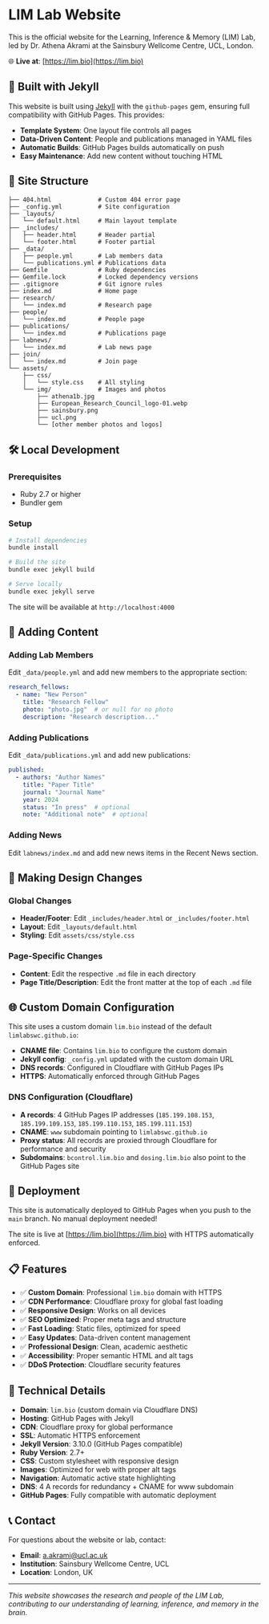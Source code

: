 # LIM Lab Website

This is the official website for the Learning, Inference & Memory (LIM) Lab, led by Dr. Athena Akrami at the Sainsbury Wellcome Centre, UCL, London.

🌐 **Live at**: [https://lim.bio](https://lim.bio)

## 🚀 Built with Jekyll

This website is built using [Jekyll](https://jekyllrb.com/) with the `github-pages` gem, ensuring full compatibility with GitHub Pages. This provides:

- **Template System**: One layout file controls all pages
- **Data-Driven Content**: People and publications managed in YAML files
- **Automatic Builds**: GitHub Pages builds automatically on push
- **Easy Maintenance**: Add new content without touching HTML

## 📁 Site Structure

```
├── 404.html             # Custom 404 error page
├── _config.yml          # Site configuration
├── _layouts/
│   └── default.html     # Main layout template
├── _includes/
│   ├── header.html      # Header partial
│   └── footer.html      # Footer partial
├── _data/
│   ├── people.yml       # Lab members data
│   └── publications.yml # Publications data
├── Gemfile              # Ruby dependencies
├── Gemfile.lock         # Locked dependency versions
├── .gitignore           # Git ignore rules
├── index.md             # Home page
├── research/
│   └── index.md         # Research page
├── people/
│   └── index.md         # People page
├── publications/
│   └── index.md         # Publications page
├── labnews/
│   └── index.md         # Lab news page
├── join/
│   └── index.md         # Join page
└── assets/
    ├── css/
    │   └── style.css    # All styling
    └── img/             # Images and photos
        ├── athena1b.jpg
        ├── European_Research_Council_logo-01.webp
        ├── sainsbury.png
        ├── ucl.png
        └── [other member photos and logos]
```

## 🛠️ Local Development

### Prerequisites

- Ruby 2.7 or higher
- Bundler gem

### Setup

```bash
# Install dependencies
bundle install

# Build the site
bundle exec jekyll build

# Serve locally
bundle exec jekyll serve
```

The site will be available at `http://localhost:4000`

## 📝 Adding Content

### Adding Lab Members

Edit `_data/people.yml` and add new members to the appropriate section:

```yaml
research_fellows:
  - name: "New Person"
    title: "Research Fellow"
    photo: "photo.jpg"  # or null for no photo
    description: "Research description..."
```

### Adding Publications

Edit `_data/publications.yml` and add new publications:

```yaml
published:
  - authors: "Author Names"
    title: "Paper Title"
    journal: "Journal Name"
    year: 2024
    status: "In press"  # optional
    note: "Additional note"  # optional
```

### Adding News

Edit `labnews/index.md` and add new news items in the Recent News section.

## 🎨 Making Design Changes

### Global Changes

- **Header/Footer**: Edit `_includes/header.html` or `_includes/footer.html`
- **Layout**: Edit `_layouts/default.html`
- **Styling**: Edit `assets/css/style.css`

### Page-Specific Changes

- **Content**: Edit the respective `.md` file in each directory
- **Page Title/Description**: Edit the front matter at the top of each `.md` file

## 🌐 Custom Domain Configuration

This site uses a custom domain `lim.bio` instead of the default `limlabswc.github.io`:

- **CNAME file**: Contains `lim.bio` to configure the custom domain
- **Jekyll config**: `_config.yml` updated with the custom domain URL
- **DNS records**: Configured in Cloudflare with GitHub Pages IPs
- **HTTPS**: Automatically enforced through GitHub Pages

### DNS Configuration (Cloudflare)

- **A records**: 4 GitHub Pages IP addresses (`185.199.108.153`, `185.199.109.153`, `185.199.110.153`, `185.199.111.153`)
- **CNAME**: `www` subdomain pointing to `limlabswc.github.io`
- **Proxy status**: All records are proxied through Cloudflare for performance and security
- **Subdomains**: `bcontrol.lim.bio` and `dosing.lim.bio` also point to the GitHub Pages site

## 🚀 Deployment

This site is automatically deployed to GitHub Pages when you push to the `main` branch. No manual deployment needed!

The site is live at [https://lim.bio](https://lim.bio) with HTTPS automatically enforced.

## 📋 Features

- ✅ **Custom Domain**: Professional `lim.bio` domain with HTTPS
- ✅ **CDN Performance**: Cloudflare proxy for global fast loading
- ✅ **Responsive Design**: Works on all devices
- ✅ **SEO Optimized**: Proper meta tags and structure
- ✅ **Fast Loading**: Static files, optimized for speed
- ✅ **Easy Updates**: Data-driven content management
- ✅ **Professional Design**: Clean, academic aesthetic
- ✅ **Accessibility**: Proper semantic HTML and alt tags
- ✅ **DDoS Protection**: Cloudflare security features

## 🔧 Technical Details

- **Domain**: `lim.bio` (custom domain via Cloudflare DNS)
- **Hosting**: GitHub Pages with Jekyll
- **CDN**: Cloudflare proxy for global performance
- **SSL**: Automatic HTTPS enforcement
- **Jekyll Version**: 3.10.0 (GitHub Pages compatible)
- **Ruby Version**: 2.7+
- **CSS**: Custom stylesheet with responsive design
- **Images**: Optimized for web with proper alt tags
- **Navigation**: Automatic active state highlighting
- **DNS**: 4 A records for redundancy + CNAME for www subdomain
- **GitHub Pages**: Fully compatible with automatic deployment

## 📞 Contact

For questions about the website or lab, contact:

- **Email**: <a.akrami@ucl.ac.uk>
- **Institution**: Sainsbury Wellcome Centre, UCL
- **Location**: London, UK

---

*This website showcases the research and people of the LIM Lab, contributing to our understanding of learning, inference, and memory in the brain.*
